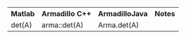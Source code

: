 <table>
  <tr>
    <th>Matlab</th><th>Armadillo C++</th><th>ArmadilloJava</th><th>Notes</th>
  </tr>
  <tr>
    <td>det(A)</td><td>arma::det(A)</td><td>Arma.det(A)</td><td></td>
  </tr>
</table>

